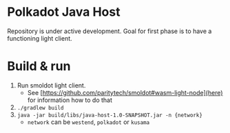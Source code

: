 # Polkadot Java Host

Repository is under active development. Goal for first phase is to have a functioning light client.

# Build & run

1. Run smoldot light client.
    - See [https://github.com/paritytech/smoldot#wasm-light-node](here) for information how to do that
2. ```./gradlew build```
3. ```java -jar build/libs/java-host-1.0-SNAPSHOT.jar -n {network}```
    - `network` can be `westend`, `polkadot` or `kusama`
